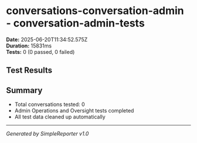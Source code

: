 # conversations-conversation-admin - conversation-admin-tests

**Date:** 2025-06-20T11:34:52.575Z  
**Duration:** 15831ms  
**Tests:** 0 (0 passed, 0 failed)

## Test Results



## Summary

- Total conversations tested: 0
- Admin Operations and Oversight tests completed
- All test data cleaned up automatically

---
*Generated by SimpleReporter v1.0*
